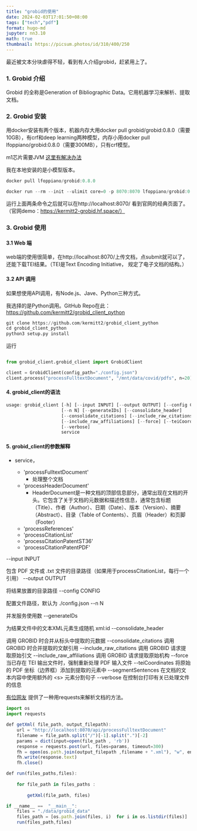 ```yaml
---
title: "grobid的使用"
date: 2024-02-03T17:01:50+08:00  
tags: ["tech","pdf"]
format: hugo-md
jupyter: nn3.10
math: true
thumbnail: https://picsum.photos/id/310/400/250
---
```


最近被文本分块虐得不轻，看到有人介绍grobid，赶紧用上了。

### 1. Grobid 介绍

Grobid 的全称是Generation of Bibliographic Data。它用机器学习来解析、提取文档。

### 2. Grobid 安装

用docker安装有两个版本，机器内存大用docker pull grobid/grobid:0.8.0（需要10GB），有crf和deep learning两种模型，内存小用docker pull lfoppiano/grobid:0.8.0（需要300MB），只有crf模型。

m1芯片需要JVM [这里有解决办法](https://stackoverflow.com/questions/73633050/installing-jvm-8-on-mac-with-m1-chip)

我在本地安装的是小模型版本。

```jsx
docker pull lfoppiano/grobid:0.8.0

docker run --rm --init --ulimit core=0 -p 8070:8070 lfoppiano/grobid:0.8.0
```

运行上面两条命令之后就可以在http://localhost:8070/ 看到官网的经典页面了。（官网demo：https://kermitt2-grobid.hf.space/）


### 3. Grobid 使用

#### 3.1 Web 端

web端的使用很简单，在http://localhost:8070/上传文档，点submit就可以了，还能下载TEI结果。（TEI是Text Encoding Initiative， 规定了电子文档的结构。）

#### 3.2 API 调用

如果想使用API调用，有Node.js、Jave、Python三种方式。

我选择的是Python调用。GitHub Repo在此：https://github.com/kermitt2/grobid_client_python

```python
git clone https://github.com/kermitt2/grobid_client_python
cd grobid_client_python
python3 setup.py install
```

运行

```python

from grobid_client.grobid_client import GrobidClient

client = GrobidClient(config_path="./config.json")
client.process("processFulltextDocument", "/mnt/data/covid/pdfs", n=20)
```

#### 4. grobid_client的语法 

```jsx
usage: grobid_client [-h] [--input INPUT] [--output OUTPUT] [--config CONFIG]
                     [--n N] [--generateIDs] [--consolidate_header]
                     [--consolidate_citations] [--include_raw_citations]
                     [--include_raw_affiliations] [--force] [--teiCoordinates]
                     [--verbose]
                     service
```

#### 5. grobid_client的参数解释 

- service，

    - 'processFulltextDocument'
        - 处理整个文档
    - 'processHeaderDocument'
        - HeaderDocument是一种文档的顶部信息部分，通常出现在文档的开头。它包含了关于文档的元数据和描述性信息，通常包含标题（Title）、作者（Author）、日期（Date）、版本（Version）、摘要（Abstract）、目录（Table of Contents）、页眉（Header）和页脚（Footer）
    - 'processReferences'
    - 'processCitationList'
    - 'processCitationPatentST36'
    - 'processCitationPatentPDF'



--input INPUT 

包含 PDF 文件或 .txt 文件的目录路径（如果用于processCitationList，每行一个引用）
--output OUTPUT 

将结果放置的目录路径
--config CONFIG 

配置文件路径，默认为 ./config.json
--n N 

并发服务使用数
--generateIDs 

为结果文件中的文本XML元素生成随机 xml:id
--consolidate_header 

调用 GROBID 时合并从标头中提取的元数据
--consolidate_citations
调用 GROBID 时合并提取的文献引用
--include_raw_citations
调用 GROBID 请求提取原始引文
--include_raw_affiliations
调用 GROBID 请求提取原始机构
--force 当已存在 TEI 输出文件时，强制重新处理 PDF 输入文件
--teiCoordinates 将原始的 PDF 坐标（边界框）添加到提取的元素中
--segmentSentences 在文档的文本内容中使用额外的 \<s\> 元素分割句子
--verbose 在控制台打印有关已处理文件的信息





[有位网友](https://blog.csdn.net/yt266666/article/details/127539343) 提供了一种用requests来解析文档的方法。

```jsx
import os
import requests

def getXml( file_path, output_filepath):
    url = "http://localhost:8070/api/processFulltextDocument"
    filename = file_path.split("/")[-1].split(".")[-2]
    params = dict(input=open(file_path , 'rb'))
    response = requests.post(url, files=params, timeout=300)
    fh = open(os.path.join(output_filepath ,filename + ".xml"), "w", encoding="utf-8")
    fh.write(response.text)
    fh.close()

def run(files_paths,files):
    
    for file_path in files_paths :
        
        getXml(file_path, files)

if __name__ ==  "__main__":
    files = "./data/grobid_data"
    files_path = [os.path.join(files, i)  for i in os.listdir(files)]
    run(files_path,files)
```